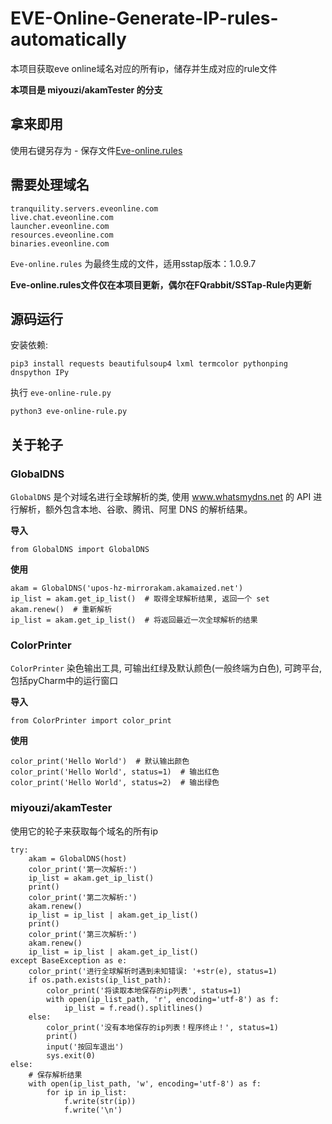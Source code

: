 # EVE-Online-Generate-IP-rules-automatically
本项目获取eve online域名对应的所有ip，储存并生成对应的rule文件

**本项目是 miyouzi/akamTester 的分支**

## 拿来即用

使用右键另存为 - 保存文件[Eve-online.rules](https://raw.githubusercontent.com/wnark/eve-online-Generate-IP-rules-automatically/master/Eve-online.rules "Eve-online.rules")

## 需要处理域名
```
tranquility.servers.eveonline.com
live.chat.eveonline.com
launcher.eveonline.com
resources.eveonline.com
binaries.eveonline.com
```


```Eve-online.rules``` 为最终生成的文件，适用sstap版本：1.0.9.7

**Eve-online.rules文件仅在本项目更新，偶尔在FQrabbit/SSTap-Rule内更新**
 


## 源码运行

安装依赖:
```
pip3 install requests beautifulsoup4 lxml termcolor pythonping dnspython IPy
```

执行 ```eve-online-rule.py```
```
python3 eve-online-rule.py
```

## 关于轮子

### GlobalDNS
```GlobalDNS``` 是个对域名进行全球解析的类, 使用 www.whatsmydns.net 的 API 进行解析，额外包含本地、谷歌、腾讯、阿里 DNS 的解析结果。

**导入**
```
from GlobalDNS import GlobalDNS
```

**使用**
```
akam = GlobalDNS('upos-hz-mirrorakam.akamaized.net')
ip_list = akam.get_ip_list()  # 取得全球解析结果, 返回一个 set
akam.renew()  # 重新解析
ip_list = akam.get_ip_list()  # 将返回最近一次全球解析的结果
```

### ColorPrinter
```ColorPrinter``` 染色输出工具, 可输出红绿及默认颜色(一般终端为白色), 可跨平台, 包括pyCharm中的运行窗口

**导入**
```
from ColorPrinter import color_print
```

**使用**
```
color_print('Hello World')  # 默认输出颜色
color_print('Hello World', status=1)  # 输出红色
color_print('Hello World', status=2)  # 输出绿色
```

### miyouzi/akamTester
使用它的轮子来获取每个域名的所有ip
```
try:
    akam = GlobalDNS(host)
    color_print('第一次解析:')
    ip_list = akam.get_ip_list()
    print()
    color_print('第二次解析:')
    akam.renew()
    ip_list = ip_list | akam.get_ip_list()
    print()
    color_print('第三次解析:')
    akam.renew()
    ip_list = ip_list | akam.get_ip_list()
except BaseException as e:
    color_print('进行全球解析时遇到未知错误: '+str(e), status=1)
    if os.path.exists(ip_list_path):
        color_print('将读取本地保存的ip列表', status=1)
        with open(ip_list_path, 'r', encoding='utf-8') as f:
            ip_list = f.read().splitlines()
    else:
        color_print('没有本地保存的ip列表！程序终止！', status=1)
        print()
        input('按回车退出')
        sys.exit(0)
else:
    # 保存解析结果
    with open(ip_list_path, 'w', encoding='utf-8') as f:
        for ip in ip_list:
            f.write(str(ip))
            f.write('\n')
```
